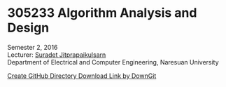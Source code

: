 # 305233 Algorithm Analysis and Design
  Semester 2, 2016 <br/>
  Lecturer: [Suradet Jitprapaikulsarn](http://www.ecpe.nu.ac.th/suradet/) <br/>
  Department of Electrical and Computer Engineering, Naresuan University

  [Create GitHub Directory Download Link by DownGit](https://minhaskamal.github.io/DownGit/#/home) <br/>
